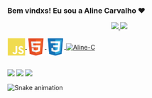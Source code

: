 ### Bem vindxs! Eu sou a Aline Carvalho ❤️

<div align="center">
  <a href="https://github.com/alinecarvalhoz">
      <img height="160em" src="https://github-readme-stats.vercel.app/api?username=alinecarvalhoz&show_icons=true&theme=solarized-light&include_all_commits=true&count_private=true"/>
  <img height="160em" src="https://github-readme-stats.vercel.app/api/top-langs/?username=alinecarvalhoz&layout=compact&langs_count=7&theme=solarized-light"/>
</div>
  <div style="display: inline_block"><br>
  <img align="center" alt="Aline-Js" height="40" width="40" src="https://raw.githubusercontent.com/devicons/devicon/master/icons/javascript/javascript-plain.svg">
  <img align="center" alt="Aline-HTML" height="40" width="40" src="https://raw.githubusercontent.com/devicons/devicon/master/icons/html5/html5-original.svg">
  <img align="center" alt="Aline-CSS" height="40" width="40" src="https://raw.githubusercontent.com/devicons/devicon/master/icons/css3/css3-original.svg">
  <img align="center" alt="Aline-C" height="40" width="40" src="https://img.shields.io/badge/C-00599C?style=for-the-badge&logo=c&logoColor=white">
</div>
  
  ##
  
  <div> 
  <a href="https://instagram.com/aline_z12" target="_blank"><img src="https://img.shields.io/badge/-Instagram-%23E4405F?style=for-the-badge&logo=instagram&logoColor=white" target="_blank"></a>
  <a href = "mailto:alinecarvalho.2002@gmail.com@gmail.com"><img src="https://img.shields.io/badge/-Gmail-%23333?style=for-the-badge&logo=gmail&logoColor=white" target="_blank"></a>
  <a href="https://www.linkedin.com/in/aline-carvalho-b94931207/" target="_blank"><img src="https://img.shields.io/badge/-LinkedIn-%230077B5?style=for-the-badge&logo=linkedin&logoColor=white" target="_blank"></a> 
 
 ![Snake animation](https://github.com/rafaballerini/alinecarvalhoz/blob/output/github-contribution-grid-snake.svg)
